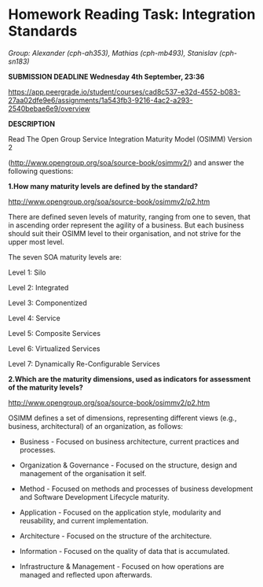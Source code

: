 # Homework Reading Task: Integration Standards

*Group: Alexander (cph-ah353), Mathias (cph-mb493), Stanislav (cph-sn183)*

**SUBMISSION DEADLINE Wednesday 4th September, 23:36**

https://app.peergrade.io/student/courses/cad8c537-e32d-4552-b083-27aa02dfe9e6/assignments/1a543fb3-9216-4ac2-a293-2540bebae6e9/overview

**DESCRIPTION**

Read The Open Group Service Integration Maturity Model (OSIMM) Version 2

(http://www.opengroup.org/soa/source-book/osimmv2/) and answer the following questions:



**1.How many maturity levels are defined by the standard?**

http://www.opengroup.org/soa/source-book/osimmv2/p2.htm

There are defined seven levels of maturity, ranging from one to seven, that in ascending order represent the agility of a business. But each business should suit their OSIMM level to their organisation, and not strive for the upper most level.

The seven SOA maturity levels are:

Level 1: Silo

Level 2: Integrated

Level 3: Componentized

Level 4: Service

Level 5: Composite Services

Level 6: Virtualized Services

Level 7: Dynamically Re-Configurable Services


**2.Which are the maturity dimensions, used as indicators for assessment of the maturity levels?**

http://www.opengroup.org/soa/source-book/osimmv2/p2.htm

OSIMM defines a set of dimensions, representing different views (e.g., business, architectural) of an organization, as follows:

* Business - Focused on business architecture, current practices and processes.

* Organization & Governance - Focused on the structure, design and management of the organisation it self.

* Method - Focused on methods and processes of business development and Software Development Lifecycle maturity.

* Application - Focused on the application style, modularity and reusability, and current implementation.

* Architecture - Focused on the structure of the architecture.

* Information - Focused on the quality of data that is accumulated.

* Infrastructure & Management - Focused on how operations are managed and reflected upon afterwards.

